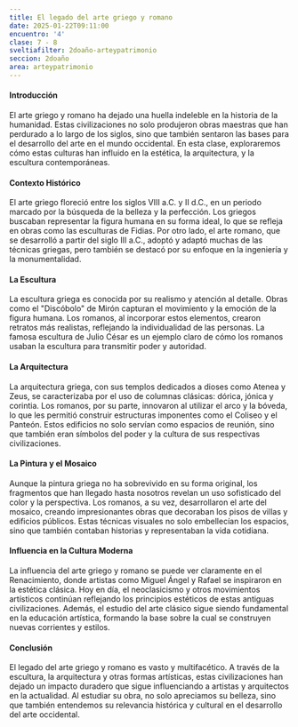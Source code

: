 ```yaml
---
title: El legado del arte griego y romano
date: 2025-01-22T09:11:00
encuentro: '4'
clase: 7 - 8
sveltiafilter: 2doaño-arteypatrimonio
seccion: 2doaño
area: arteypatrimonio
---
```

#### Introducción

El arte griego y romano ha dejado una huella indeleble en la historia de la humanidad. Estas civilizaciones no solo produjeron obras maestras que han perdurado a lo largo de los siglos, sino que también sentaron las bases para el desarrollo del arte en el mundo occidental. En esta clase, exploraremos cómo estas culturas han influido en la estética, la arquitectura, y la escultura contemporáneas.

#### Contexto Histórico

El arte griego floreció entre los siglos VIII a.C. y II d.C., en un periodo marcado por la búsqueda de la belleza y la perfección. Los griegos buscaban representar la figura humana en su forma ideal, lo que se refleja en obras como las esculturas de Fidias. Por otro lado, el arte romano, que se desarrolló a partir del siglo III a.C., adoptó y adaptó muchas de las técnicas griegas, pero también se destacó por su enfoque en la ingeniería y la monumentalidad.

#### La Escultura

La escultura griega es conocida por su realismo y atención al detalle. Obras como el "Discóbolo" de Mirón capturan el movimiento y la emoción de la figura humana. Los romanos, al incorporar estos elementos, crearon retratos más realistas, reflejando la individualidad de las personas. La famosa escultura de Julio César es un ejemplo claro de cómo los romanos usaban la escultura para transmitir poder y autoridad.

#### La Arquitectura

La arquitectura griega, con sus templos dedicados a dioses como Atenea y Zeus, se caracterizaba por el uso de columnas clásicas: dórica, jónica y corintia. Los romanos, por su parte, innovaron al utilizar el arco y la bóveda, lo que les permitió construir estructuras imponentes como el Coliseo y el Panteón. Estos edificios no solo servían como espacios de reunión, sino que también eran símbolos del poder y la cultura de sus respectivas civilizaciones.

#### La Pintura y el Mosaico

Aunque la pintura griega no ha sobrevivido en su forma original, los fragmentos que han llegado hasta nosotros revelan un uso sofisticado del color y la perspectiva. Los romanos, a su vez, desarrollaron el arte del mosaico, creando impresionantes obras que decoraban los pisos de villas y edificios públicos. Estas técnicas visuales no solo embellecían los espacios, sino que también contaban historias y representaban la vida cotidiana.

#### Influencia en la Cultura Moderna

La influencia del arte griego y romano se puede ver claramente en el Renacimiento, donde artistas como Miguel Ángel y Rafael se inspiraron en la estética clásica. Hoy en día, el neoclasicismo y otros movimientos artísticos continúan reflejando los principios estéticos de estas antiguas civilizaciones. Además, el estudio del arte clásico sigue siendo fundamental en la educación artística, formando la base sobre la cual se construyen nuevas corrientes y estilos.

#### Conclusión

El legado del arte griego y romano es vasto y multifacético. A través de la escultura, la arquitectura y otras formas artísticas, estas civilizaciones han dejado un impacto duradero que sigue influenciando a artistas y arquitectos en la actualidad. Al estudiar su obra, no solo apreciamos su belleza, sino que también entendemos su relevancia histórica y cultural en el desarrollo del arte occidental.
